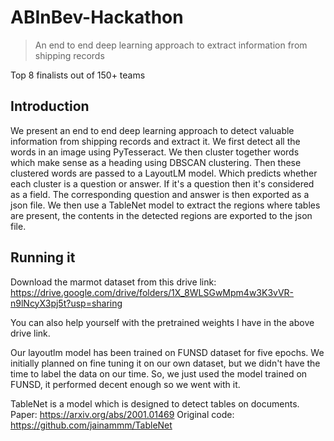 # ABInBev-Hackathon

>An end to end deep learning approach to extract information from shipping records

Top 8 finalists out of 150+ teams

## Introduction

We present an end to end deep learning approach to detect valuable information from shipping records and extract it. We first detect all the words in an image using PyTesseract. We then cluster together words which make sense as a heading using DBSCAN clustering. Then these clustered words are passed to a LayoutLM model. Which predicts whether each cluster is a question or answer. If it's a question then it's considered as a field. The corresponding question and answer is then exported as a json file.
We then use a TableNet model to extract the regions where tables are present, the contents in the detected regions are exported to the json file.

## Running it

Download the marmot dataset from this drive link:
https://drive.google.com/drive/folders/1X_8WLSGwMpm4w3K3vVR-n9lNcyX3pj5t?usp=sharing

You can also help yourself with the pretrained weights I have in the above drive link. 

Our layoutlm model has been trained on FUNSD dataset for five epochs. We initially planned on fine tuning it on our own dataset, but we didn't have the time to label the data on our time. So, we just used the model trained on FUNSD, it performed decent enough so we went with it.

TableNet is a model which is designed to detect tables on documents.
Paper: https://arxiv.org/abs/2001.01469 Original code: https://github.com/jainammm/TableNet
